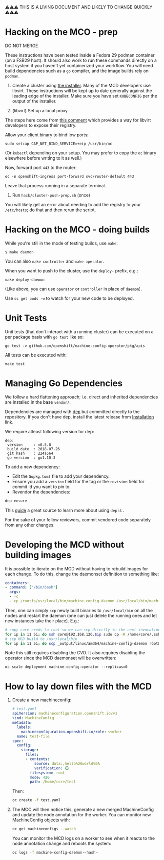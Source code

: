 ⚠⚠⚠ THIS IS A LIVING DOCUMENT AND LIKELY TO CHANGE QUICKLY ⚠⚠⚠

# Hacking on the MCO - prep

DO NOT MERGE

These instructions have been tested inside a Fedora 29 podman container (on a FSB29 host).
It should also work to run these commands directly on a host system if you haven't yet
containerized your workflow.  You will need build dependencies such as a `go` compiler,
and the image builds rely on `podman`.

1. Create a cluster using [the installer](https://github.com/openshift/installer/).  Many of the MCD developers use libvirt.  These instructions will be kept up to date generally against the leading edge of the installer.  Make sure you have set `KUBECONFIG` per the output of the installer.

1. (libvirt) Set up a local proxy

The steps here come from [this comment](https://github.com/openshift/installer/issues/411#issuecomment-445165262) which provides a way for libvirt developers to expose their registry.

Allow your client binary to bind low ports:

```
sudo setcap CAP_NET_BIND_SERVICE=+eip /usr/bin/oc
```

(Or `kubectl` depending on your setup.  You may prefer to copy the `oc` binary elsewhere before writing to it as well.)

Now, forward port `443` to the router:

```
oc -n openshift-ingress port-forward svc/router-default 443
```

Leave that process running in a separate terminal.

1. Run `hack/cluster-push-prep.sh` (once)

You will likely get an error about needing to add the registry to your `/etc/hosts`; do that and then rerun the script.

# Hacking on the MCO - doing builds

While you're still in the mode of testing builds, use `make`:

```
$ make daemon
```

You can also `make controller` and `make operator`.

When you want to push to the cluster, use the `deploy-` prefix, e.g.:

```
make deploy-daemon
```

(Like above, you can use `operator` or `controller` in place of `daemon`).

Use `oc get pods -w` to watch for your new code to be deployed.

# Unit Tests

Unit tests (that don't interact with a running cluster) can be executed on a per
package basis with `go test` like so:

`go test -v github.com/openshift/machine-config-operator/pkg/apis`

All tests can be executed with:

`make test`

# Managing Go Dependencies

We follow a hard flattening approach; i.e. direct and inherited dependencies are installed in the base `vendor/`.

Dependencies are managed with [dep](https://golang.github.io/dep/) but committed directly to the repository. If you don't have dep, install the latest release from [Installation](https://golang.github.io/dep/docs/installation.html) link.

We require atleast following version for dep:

```
dep:
 version     : v0.5.0
 build date  : 2018-07-26
 git hash    : 224a564
 go version  : go1.10.3
```

To add a new dependency:

- Edit the `Gopkg.toml` file to add your dependency.
- Ensure you add a `version` field for the tag or the `revision` field for commit id you want to pin to.
- Revendor the dependencies:

```sh
dep ensure
```

This [guide](https://golang.github.io/dep/docs/daily-dep.html) a great source to learn more about using `dep` is .

For the sake of your fellow reviewers, commit vendored code separately from any other changes.

# Developing the MCD without building images

It is possible to iterate on the MCD without having to rebuild images
for each change. To do this, change the daemonset definition to
something like:


```yaml
containers:
- command: ["/bin/bash"]
  args:
  - -c
  - cp /rootfs/usr/local/bin/machine-config-daemon /usr/local/bin/machine-config-daemon && /usr/local/bin/machine-config-daemon start -v 4
```

Then, one can simply `scp` newly built binaries to `/usr/local/bin` on
all the nodes and restart the daemon (one can just delete the running
ones and let new instances take their place). E.g.:

```sh
# copy core creds to root so we can scp directly in the next invocation
for ip in 11 51; do ssh core@192.168.126.$ip sudo cp -R /home/core/.ssh /root; done
# scp MCD build to /usr/local/bin
for ip in 11 51; do scp _output/linux/amd64/machine-config-daemon root@192.168.126.$ip:/usr/local/bin; done
```

Note this still requires disabling the CVO. It also requires disabling
the operator since the MCD daemonset will be overwritten:

```
oc scale deployment machine-config-operator --replicas=0
```

# How to lay down files with the MCD

1. Create a new machineconfig:


    ```yaml
    # test.yaml
    apiVersion: machineconfiguration.openshift.io/v1
    kind: MachineConfig
    metadata:
      labels:
        machineconfiguration.openshift.io/role: worker
      name: test-file
    spec:
      config:
        storage:
          files:
          - contents:
              source: data:,hello%20world%0A
              verification: {}
            filesystem: root
            mode: 420
            path: /home/core/test
    ```

    Then:

    ```sh
    oc create -f test.yaml
    ```

1. The MCC will then notice this, generate a new merged
   MachineConfig and update the node annotation for the
   worker. You can monitor new MachineConfig objects with:

   ```sh
   oc get machineconfigs --watch
   ```

   You can monitor the MCD logs on a worker to see when it
   reacts to the node annotation change and reboots the
   system:

   ```sh
   oc logs -f machine-config-daemon-<hash>
   ```
